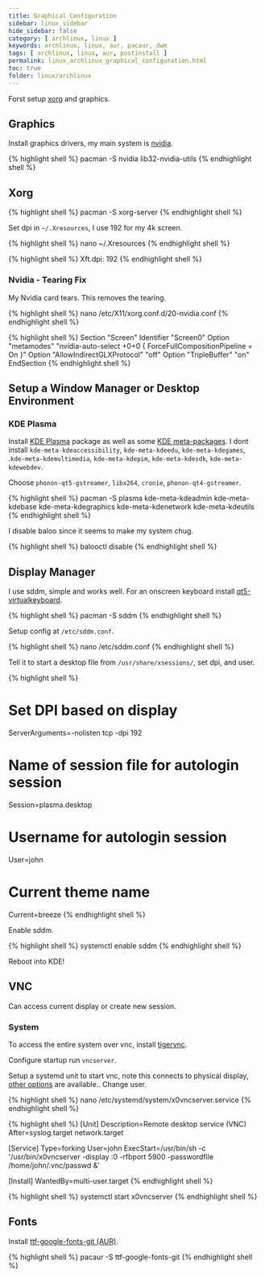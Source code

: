 ```yaml
---
title: Graphical Configuration
sidebar: linux_sidebar
hide_sidebar: false
category: [ archlinux, linux ]
keywords: archlinux, linux, aur, pacaur, dwm
tags: [ archlinux, linux, aur, postinstall ]
permalink: linux_archlinux_graphical_configuration.html
toc: true
folder: linux/archlinux
---
```


Forst setup [xorg](https://wiki.archlinux.org/index.php/Xorg) and graphics.

## Graphics

Install graphics drivers, my main system is [nvidia](https://wiki.archlinux.org/index.php/NVIDIA).

{% highlight shell %}
pacman -S nvidia lib32-nvidia-utils
{% endhighlight shell %}

## Xorg

{% highlight shell %}
pacman -S xorg-server
{% endhighlight shell %}

Set dpi in ```~/.Xresources```, I use 192 for my 4k screen.

{% highlight shell %}
nano ~/.Xresources
{% endhighlight shell %}

{% highlight shell %}
Xft.dpi: 192
{% endhighlight shell %}

### Nvidia - Tearing Fix

My Nvidia card tears. This removes the tearing.

{% highlight shell %}
nano /etc/X11/xorg.conf.d/20-nvidia.conf
{% endhighlight shell %}

{% highlight shell %}
Section "Screen"
    Identifier     "Screen0"
    Option         "metamodes" "nvidia-auto-select +0+0 { ForceFullCompositionPipeline = On }"
    Option         "AllowIndirectGLXProtocol" "off"
    Option         "TripleBuffer" "on"
EndSection
{% endhighlight shell %}

## Setup a Window Manager or Desktop Environment

### KDE Plasma

Install [KDE Plasma](https://www.archlinux.org/groups/x86_64/plasma/) package as well as some [KDE meta-packages](https://www.archlinux.org/packages/?name=kde-applications-meta). I dont install ```kde-meta-kdeaccessibility```, ```kde-meta-kdeedu```, ```kde-meta-kdegames```, .```kde-meta-kdemultimedia```, ```kde-meta-kdepim```, ```kde-meta-kdesdk```, ```kde-meta-kdewebdev```.

Choose ```phonon-qt5-gstreamer```, ```libx264```, ```cronie```, ```phonon-qt4-gstreamer```.

{% highlight shell %}
pacman -S plasma kde-meta-kdeadmin kde-meta-kdebase kde-meta-kdegraphics kde-meta-kdenetwork kde-meta-kdeutils
{% endhighlight shell %}

I disable baloo since it seems to make my system chug.

{% highlight shell %}
balooctl disable
{% endhighlight shell %}

## Display Manager

I use sddm, simple and works well. For an onscreen keyboard install [qt5-virtualkeyboard](https://www.archlinux.org/packages/extra/x86_64/qt5-virtualkeyboard/).

{% highlight shell %}
pacman -S sddm
{% endhighlight shell %}

Setup config at ```/etc/sddm.conf```.

{% highlight shell %}
nano /etc/sddm.conf
{% endhighlight shell %}

Tell it to start a desktop file from ```/usr/share/xsessions/```, set dpi, and user.

{% highlight shell %}
# Set DPI based on display
ServerArguments=-nolisten tcp -dpi 192

# Name of session file for autologin session
Session=plasma.desktop

# Username for autologin session
User=john

# Current theme name
Current=breeze
{% endhighlight shell %}

Enable sddm.

{% highlight shell %}
systemctl enable sddm
{% endhighlight shell %}

Reboot into KDE!

## VNC

Can access current display or create new session.

### System

To access the entire system over vnc, install [tigervnc](https://www.archlinux.org/packages/?name=tigervnc).

Configure startup run ```vncserver```.

Setup a systemd unit to start vnc, note this connects to physical display, [other options]() are available.. Change user.

{% highlight shell %}
nano /etc/systemd/system/x0vncserver.service
{% endhighlight shell %}

{% highlight shell %}
[Unit]
Description=Remote desktop service (VNC)
After=syslog.target network.target

[Service]
Type=forking
User=john
ExecStart=/usr/bin/sh -c '/usr/bin/x0vncserver -display :0 -rfbport 5900 -passwordfile /home/john/.vnc/passwd &'

[Install]
WantedBy=multi-user.target
{% endhighlight shell %}

{% highlight shell %}
systemctl start x0vncserver
{% endhighlight shell %}

## Fonts

Install [ttf-google-fonts-git (AUR)](https://aur.archlinux.org/packages/ttf-google-fonts-git/).

{% highlight shell %}
pacaur -S ttf-google-fonts-git
{% endhighlight shell %}
